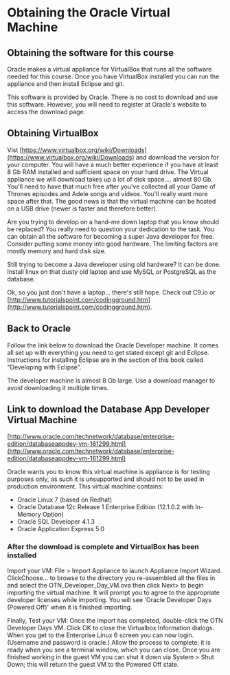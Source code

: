 # Obtaining the Oracle Virtual Machine

## Obtaining the software for this course

Oracle makes a virtual appliance for VirtualBox that runs all the software needed for this course. Once you have VirtualBox installed you can run the appliance and then install Eclipse and git.

This software is provided by Oracle. There is no cost to download and use this software. However, you will need to register at Oracle's website to access the download page.

## Obtaining VirtualBox

Vist [https://www.virtualbox.org/wiki/Downloads](https://www.virtualbox.org/wiki/Downloads) and download the version for your computer. You will have a much better experience if you have at least 8 Gb RAM installed and sufficient space on your hard drive. The Virtual appliance we will download takes up a lot of disk space.... almost 80 Gb. You'll need to have that much free after you've collected all your Game of Thrones episodes and Adele songs and videos. You'll really want more space after that. The good news is that the virtual machine can be hosted on a USB drive \(newer is faster and therefore better\).

Are you trying to develop on a hand-me down laptop that you know should be replaced? You really need to question your dedication to the task. You can obtain all the software for becoming a super Java developer for free. Consider putting some money into good hardware. The limiting factors are mostly memory and hard disk size.

Still trying to become a Java developer using old hardware? It can be done. Install linux on that dusty old laptop and use MySQL or PostgreSQL as the database.

Ok, so you just don't have a laptop... there's still hope. Check out C9.io or [http://www.tutorialspoint.com/codingground.htm](http://www.tutorialspoint.com/codingground.htm).

## Back to Oracle

Follow the link below to download the Oracle Developer machine. It comes all set up with everything you need to get stated except git and Eclipse. Instructions for installing Eclipse are in the section of this book called "Developing with Eclipse".

The developer machine is almost 8 Gb large. Use a download manager to avoid downloading it multiple times.

## Link to download the Database App Developer Virtual Machine

[http://www.oracle.com/technetwork/database/enterprise-edition/databaseappdev-vm-161299.html](http://www.oracle.com/technetwork/database/enterprise-edition/databaseappdev-vm-161299.html)

Oracle wants you to know this virtual machine is appliance is for testing purposes only, as such it is unsupported and should not to be used in production environment. This virtual machine contains:

* Oracle Linux 7 \(based on Redhat\)
* Oracle Database 12c Release 1 Enterprise Edition \(12.1.0.2 with In-Memory Option\)
* Oracle SQL Developer 4.1.3
* Oracle Application Express 5.0

### After the download is complete and VirtualBox has been installed

Import your VM: File &gt; Import Appliance to launch Appliance Import Wizard. ClickChoose... to browse to the directory you re-assembled all the files in and select the OTN\_Developer\_Day\_VM.ova then click Next&gt; to begin importing the virtual machine. It will prompt you to agree to the appropriate developer licenses while importing. You will see 'Oracle Developer Days \(Powered Off\)' when it is finished importing.

Finally, Test your VM: Once the import has completed, double-click the OTN Developer Days VM. Click OK to close the Virtualbox Information dialogs. When you get to the Enterprise Linux 6 screen you can now login. \(Username and password is oracle.\) Allow the process to complete; it is ready when you see a terminal window, which you can close. Once you are finished working in the guest VM you can shut it down via System &gt; Shut Down; this will return the guest VM to the Powered Off state.

